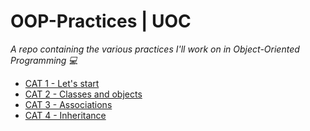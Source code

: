 <!-- *********************************************************************** -->
<!--                                                                         -->
<!--                                         =@@*   +@@+                     -->
<!--                                         =@@*   +@@+ :*%@@@%*:           -->
<!--                                         =@@*   =@@+.@@@=--%@@-          -->
<!--                                         :@@%. .#@@--@@*   +@@* .+%@@@   -->
<!-- README.md                                =%@@@@@@+ =@@*   =@@+.@@@+-=   -->
<!--                                            .---:   -@@#.  *@@--@@*      -->
<!-- By: aperez-b <aperez-b@uoc.edu>                     +@@@@@@@* +@@+      -->
<!--                                                       :-==:.  -@@#      -->
<!-- Created: 2023/03/19 14:56:18 by aperez-b                       +@@@%@   -->
<!-- Updated: 2023/05/22 23:58:30 by aperez-b                                -->
<!--                                                                         -->
<!-- *********************************************************************** -->

# OOP-Practices | UOC

*A repo containing the various practices I'll work on in Object-Oriented Programming 💻*

- [CAT 1 - Let's start](./CAT%201%20-%20Let's%20start)
- [CAT 2 - Classes and objects](./CAT%202%20-%20Classes%20and%20objects)
- [CAT 3 - Associations](./CAT%203%20-%20Associations)
- [CAT 4 - Inheritance](./CAT%204%20-%20Inheritance)
